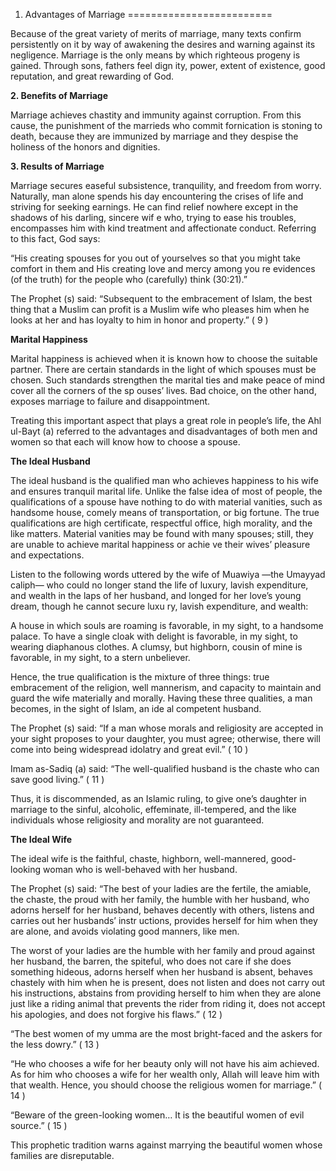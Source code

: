 1. Advantages of Marriage
=========================

Because of the great variety of merits of marriage, many texts confirm
persistently on it by way of awakening the desires and warning against
its negligence. Marriage is the only means by which righteous progeny is
gained. Through sons, fathers feel dign ity, power, extent of existence,
good reputation, and great rewarding of God.

**2. Benefits of Marriage**

Marriage achieves chastity and immunity against corruption. From this
cause, the punishment of the marrieds who commit fornication is stoning
to death, because they are immunized by marriage and they despise the
holiness of the honors and dignities.

**3. Results of Marriage**

Marriage secures easeful subsistence, tranquility, and freedom from
worry. Naturally, man alone spends his day encountering the crises of
life and striving for seeking earnings. He can find relief nowhere
except in the shadows of his darling, sincere wif e who, trying to ease
his troubles, encompasses him with kind treatment and affectionate
conduct. Referring to this fact, God says:

“His creating spouses for you out of yourselves so that you might take
comfort in them and His creating love and mercy among you re evidences
(of the truth) for the people who (carefully) think (30:21).”

The Prophet (s) said: “Subsequent to the embracement of Islam, the best
thing that a Muslim can profit is a Muslim wife who pleases him when he
looks at her and has loyalty to him in honor and property.” ( 9 )

**Marital Happiness**

Marital happiness is achieved when it is known how to choose the
suitable partner. There are certain standards in the light of which
spouses must be chosen. Such standards strengthen the marital ties and
make peace of mind cover all the corners of the sp ouses’ lives. Bad
choice, on the other hand, exposes marriage to failure and
disappointment.

Treating this important aspect that plays a great role in people’s
life, the Ahl ul-Bayt (a) referred to the advantages and disadvantages
of both men and women so that each will know how to choose a spouse.

**The Ideal Husband**

The ideal husband is the qualified man who achieves happiness to his
wife and ensures tranquil marital life. Unlike the false idea of most of
people, the qualifications of a spouse have nothing to do with material
vanities, such as handsome house, comely means of transportation, or big
fortune. The true qualifications are high certificate, respectful
office, high morality, and the like matters. Material vanities may be
found with many spouses; still, they are unable to achieve marital
happiness or achie ve their wives’ pleasure and expectations.

Listen to the following words uttered by the wife of Muawiya —the
Umayyad caliph— who could no longer stand the life of luxury, lavish
expenditure, and wealth in the laps of her husband, and longed for her
love’s young dream, though he cannot secure luxu ry, lavish expenditure,
and wealth:

A house in which souls are roaming is favorable, in my sight, to a
handsome palace. To have a single cloak with delight is favorable, in my
sight, to wearing diaphanous clothes. A clumsy, but highborn, cousin of
mine is favorable, in my sight, to a stern unbeliever.

Hence, the true qualification is the mixture of three things: true
embracement of the religion, well mannerism, and capacity to maintain
and guard the wife materially and morally. Having these three qualities,
a man becomes, in the sight of Islam, an ide al competent husband.

The Prophet (s) said: “If a man whose morals and religiosity are
accepted in your sight proposes to your daughter, you must agree;
otherwise, there will come into being widespread idolatry and great
evil.” ( 10 )

Imam as-Sadiq (a) said: “The well-qualified husband is the chaste who
can save good living.” ( 11 )

Thus, it is discommended, as an Islamic ruling, to give one’s daughter
in marriage to the sinful, alcoholic, effeminate, ill-tempered, and the
like individuals whose religiosity and morality are not guaranteed.

**The Ideal Wife**

The ideal wife is the faithful, chaste, highborn, well-mannered,
good-looking woman who is well-behaved with her husband.

The Prophet (s) said: “The best of your ladies are the fertile, the
amiable, the chaste, the proud with her family, the humble with her
husband, who adorns herself for her husband, behaves decently with
others, listens and carries out her husbands’ instr uctions, provides
herself for him when they are alone, and avoids violating good manners,
like men.

The worst of your ladies are the humble with her family and proud
against her husband, the barren, the spiteful, who does not care if she
does something hideous, adorns herself when her husband is absent,
behaves chastely with him when he is present, does not listen and does
not carry out his instructions, abstains from providing herself to him
when they are alone just like a riding animal that prevents the rider
from riding it, does not accept his apologies, and does not forgive his
flaws.” ( 12 )

“The best women of my umma are the most bright-faced and the askers for
the less dowry.” ( 13 )

“He who chooses a wife for her beauty only will not have his aim
achieved. As for him who chooses a wife for her wealth only, Allah will
leave him with that wealth. Hence, you should choose the religious women
for marriage.” ( 14 )

“Beware of the green-looking women… It is the beautiful women of evil
source.” ( 15 )

This prophetic tradition warns against marrying the beautiful women
whose families are disreputable.


